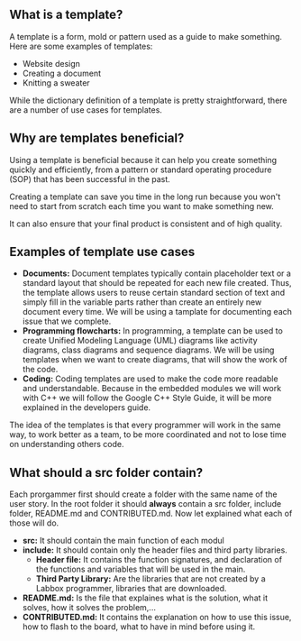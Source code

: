## What is a template?
A template is a form, mold or pattern used as a guide to make something. Here are some examples of templates:

   - Website design
   - Creating a document
   - Knitting a sweater

While the dictionary definition of a template is pretty straightforward, there are a number of use cases for templates.

## Why are templates beneficial?
Using a template is beneficial because it can help you create something quickly and efficiently, from a pattern or 
standard operating procedure (SOP) that has been successful in the past.

Creating a template can save you time in the long run because you won't need to start 
from scratch each time you want to make something new.

It can also ensure that your final product is consistent and of high quality.

## Examples of template use cases

  - **Documents:** Document templates typically contain placeholder text or a standard layout that should be 
  repeated for each new file created. Thus, the template allows users to reuse certain standard section 
  of text and simply fill in the variable parts rather than create an entirely new document every time.
  We will be using a tamplate for documenting each issue that we complete.
  - **Programming flowcharts:** In programming, a template can be used to create Unified Modeling Language 
  (UML) diagrams like activity diagrams, class diagrams and sequence diagrams.
  We will be using templates when we want to create diagrams, that will show the work of the code.
  - **Coding:** Coding templates are used to make the code more readable and understandable. Because in the 
  embedded modules we will work with C++ we will follow the Google C++ Style Guide, it will be more explained in 
  the developers guide.
  
  The idea of the templates is that every programmer will work in the same way, to work better as a team, to be more 
  coordinated and not to lose time on understanding others code.
  
## What should a src folder contain?
Each prorgammer first should create a folder with the same name of the user story.
In the root folder it should **always** contain a src folder, include folder, README.md and CONTRIBUTED.md.
Now let explained what each of those will do.
  - **src:** It should contain the main function of each modul
  - **include:** It should contain only the header files and third party libraries.
    - **Header file:** It contains the function signatures, and declaration of the functions and variables that 
    will be used in the main.
    - **Third Party Library:** Are the libraries that are not created by a Labbox programmer, libraries that are
    downloaded.
  - **README.md:** Is the file that explaines what is the solution, what it solves, how it solves the problem,...
  - **CONTRIBUTED.md:** It contains the explanation on how to use this issue, how to flash to the board, what to 
  have in mind before using it.
  
  
